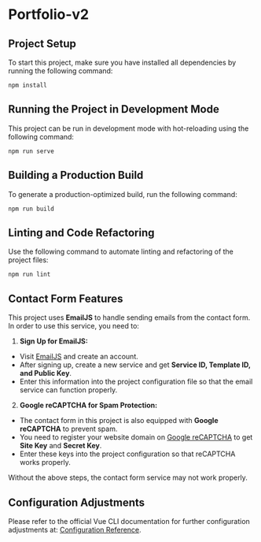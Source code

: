 # Portfolio-v2

## Project Setup
To start this project, make sure you have installed all dependencies by running the following command:

```
npm install
```

## Running the Project in Development Mode
This project can be run in development mode with hot-reloading using the following command:

```
npm run serve
```

## Building a Production Build
To generate a production-optimized build, run the following command:

```
npm run build
```

## Linting and Code Refactoring
Use the following command to automate linting and refactoring of the project files:

```
npm run lint
```

## Contact Form Features
This project uses **EmailJS** to handle sending emails from the contact form. In order to use this service, you need to:

1. **Sign Up for EmailJS:**
- Visit [EmailJS](https://www.emailjs.com/) and create an account.
- After signing up, create a new service and get **Service ID, Template ID, and Public Key**.
- Enter this information into the project configuration file so that the email service can function properly.

2. **Google reCAPTCHA for Spam Protection:**
- The contact form in this project is also equipped with **Google reCAPTCHA** to prevent spam.
- You need to register your website domain on [Google reCAPTCHA](https://www.google.com/recaptcha/about/) to get **Site Key** and **Secret Key**.
- Enter these keys into the project configuration so that reCAPTCHA works properly.

Without the above steps, the contact form service may not work properly.

## Configuration Adjustments
Please refer to the official Vue CLI documentation for further configuration adjustments at:
[Configuration Reference](https://cli.vuejs.org/config/).